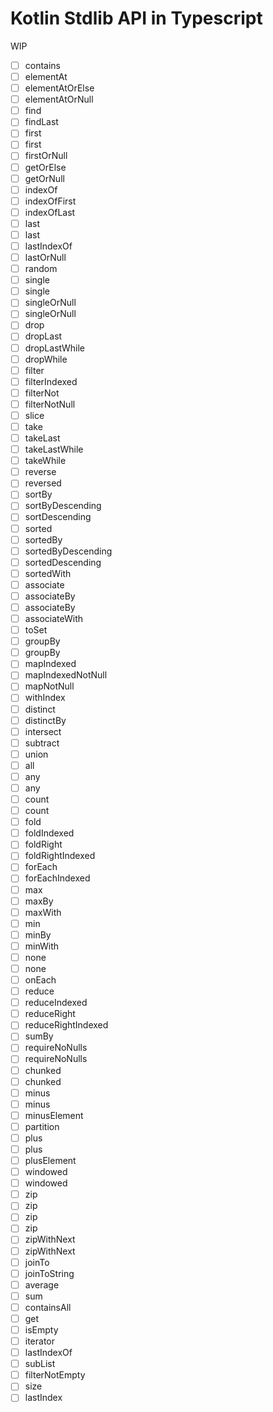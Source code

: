 # Kotlin Stdlib API in Typescript
WIP
* [ ] contains
* [ ] elementAt
* [ ] elementAtOrElse
* [ ] elementAtOrNull
* [ ] find
* [ ] findLast
* [ ] first
* [ ] first
* [ ] firstOrNull
* [ ] getOrElse
* [ ] getOrNull
* [ ] indexOf
* [ ] indexOfFirst
* [ ] indexOfLast
* [ ] last
* [ ] last
* [ ] lastIndexOf
* [ ] lastOrNull
* [ ] random
* [ ] single
* [ ] single
* [ ] singleOrNull
* [ ] singleOrNull
* [ ] drop
* [ ] dropLast
* [ ] dropLastWhile
* [ ] dropWhile
* [ ] filter
* [ ] filterIndexed
* [ ] filterNot
* [ ] filterNotNull
* [ ] slice
* [ ] take
* [ ] takeLast
* [ ] takeLastWhile
* [ ] takeWhile
* [ ] reverse
* [ ] reversed
* [ ] sortBy
* [ ] sortByDescending
* [ ] sortDescending
* [ ] sorted
* [ ] sortedBy
* [ ] sortedByDescending
* [ ] sortedDescending
* [ ] sortedWith
* [ ] associate
* [ ] associateBy
* [ ] associateBy
* [ ] associateWith
* [ ] toSet
* [ ] groupBy
* [ ] groupBy
* [ ] mapIndexed
* [ ] mapIndexedNotNull
* [ ] mapNotNull
* [ ] withIndex
* [ ] distinct
* [ ] distinctBy
* [ ] intersect
* [ ] subtract
* [ ] union
* [ ] all
* [ ] any
* [ ] any
* [ ] count
* [ ] count
* [ ] fold
* [ ] foldIndexed
* [ ] foldRight
* [ ] foldRightIndexed
* [ ] forEach
* [ ] forEachIndexed
* [ ] max
* [ ] maxBy
* [ ] maxWith
* [ ] min
* [ ] minBy
* [ ] minWith
* [ ] none
* [ ] none
* [ ] onEach
* [ ] reduce
* [ ] reduceIndexed
* [ ] reduceRight
* [ ] reduceRightIndexed
* [ ] sumBy
* [ ] requireNoNulls
* [ ] requireNoNulls
* [ ] chunked
* [ ] chunked
* [ ] minus
* [ ] minus
* [ ] minusElement
* [ ] partition
* [ ] plus
* [ ] plus
* [ ] plusElement
* [ ] windowed
* [ ] windowed
* [ ] zip
* [ ] zip
* [ ] zip
* [ ] zip
* [ ] zipWithNext
* [ ] zipWithNext
* [ ] joinTo
* [ ] joinToString
* [ ] average
* [ ] sum
* [ ] containsAll
* [ ] get
* [ ] isEmpty
* [ ] iterator
* [ ] lastIndexOf
* [ ] subList
* [ ] filterNotEmpty
* [ ] size
* [ ] lastIndex

